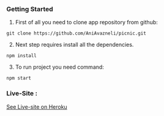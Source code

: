 ### Getting Started
1. First of all you need to clone app repository from github:
```
git clone https://github.com/AniAvazneli/picnic.git
```

2. Next step requires install all the dependencies.
```
npm install
```

3. To run project you need command:
``` 
npm start 
```

### Live-Site : 

[See Live-site on Heroku](https://picnic-node.herokuapp.com/)